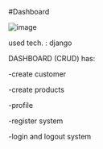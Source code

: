 #Dashboard 


![image](https://user-images.githubusercontent.com/68704944/111877759-6910fa80-89ad-11eb-828f-a439fac30272.png)


used tech. : django 


DASHBOARD (CRUD)  has:


-create customer 


-create products
 
 
 
 
-profile



-register system





-login and logout system
